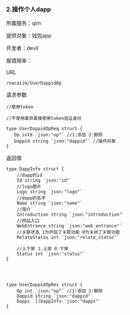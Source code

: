 ### **2.操作个人dapp**

所属服务：qim

提供对象：钱包app

开发者：devil

报错频率：

URL

```
/nacaiim/UserDappidOp
```

请求参数

    //使用token 

    //不使用废弃直接使用token验证身份

    type UserDappidOpReq struct {
       Op int8 `json:"op"` //1:添加 2:删除
       Dappid string `json:"dappid"` //操作对象
    }

返回值

    type DappInfo struct {
        //dapp的id
        Id string `json:"id"`
        //logo图片
        Logo string `json:"logo"`
        //dapp的名字
        Name string `json:"name"`
        //简介
        Introduction string `json:"introduction"`
        //网站入口
        WebEntrance string `json:"web_entrance"`
        //关联状态 1为开启了关联功能 0为关闭了关联功能
        RelateStatus int `json:"relate_status"`

        //上下架 1.上架 0.下架
        Status int `json:"status"`
    }




    type UserDappidOpRes struct {
        Op int `json:"op"` //1:添加 2:删除
        Dappid string `json:"dappid"`
        Dapps  []DappInfo `json:"dapps"`
    }



